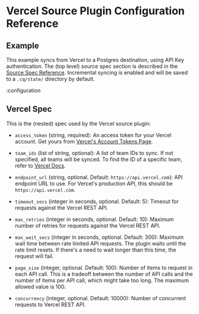 # Vercel Source Plugin Configuration Reference

## Example

This example syncs from Vercel to a Postgres destination, using API Key authentication. The (top level) source spec section is described in the [Source Spec Reference](/docs/reference/source-spec). Incremental syncing is enabled and will be saved to a `.cq/state/` directory by default.

:configuration

## Vercel Spec

This is the (nested) spec used by the Vercel source plugin:

- `access_token` (string, required):
  An access token for your Vercel account. Get yours from [Vercel's Account Tokens Page](https://vercel.com/account/tokens).

- `team_ids` (list of string, optional):
  A list of team IDs to sync. If not specified, all teams will be synced. To find the ID of a specific team, refer to [Vercel Docs](https://vercel.com/docs/accounts/create-a-team#find-your-team-id).

- `endpoint_url` (string, optional. Default: `https://api.vercel.com`):
  API endpoint URL to use. For Vercel's production API, this should be `https://api.vercel.com`.

- `timeout_secs` (integer in seconds, optional. Default: 5):
  Timeout for requests against the Vercel REST API.

- `max_retries` (integer in seconds, optional. Default: 10):
  Maximum number of retries for requests against the Vercel REST API.

- `max_wait_secs` (integer in seconds, optional. Default: 300):
  Maximum wait time between rate limited API requests. The plugin waits until the rate limit resets. If there's a need to wait longer than this time, the request will fail.

- `page_size` (integer, optional. Default: 100):
  Number of items to request in each API call. This is a tradeoff between the number of API calls and the number of items per API call, which might take too long. The maximum allowed value is 100.

- `concurrency` (integer, optional. Default: 10000):
    Number of concurrent requests to Vercel REST API.
